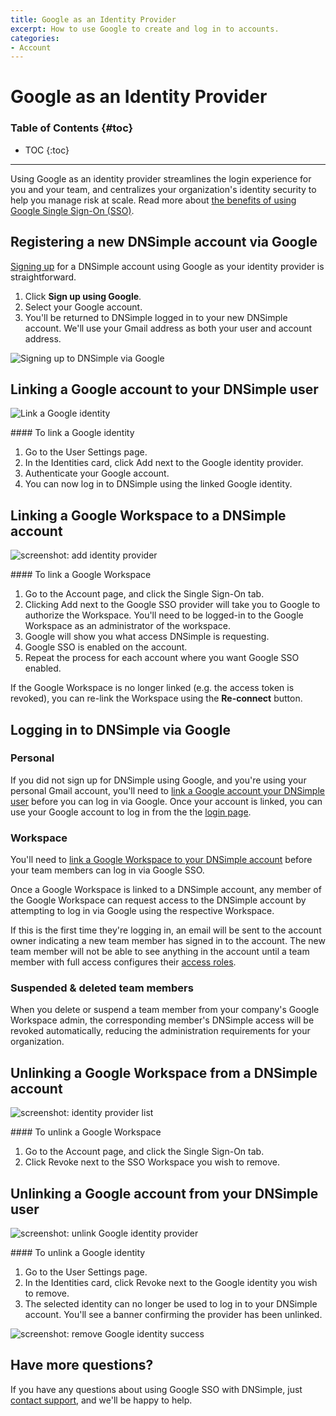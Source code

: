 ```yaml
---
title: Google as an Identity Provider
excerpt: How to use Google to create and log in to accounts.
categories:
- Account
---
```


# Google as an Identity Provider

### Table of Contents {#toc}

* TOC
{:toc}

---

Using Google as an identity provider streamlines the login experience for you and your team, and centralizes your organization's identity security to help you manage risk at scale. Read more about [the benefits of using Google Single Sign-On (SSO)](https://blog.dnsimple.com/2022/06/google-identity-provider/).

## Registering a new DNSimple account via Google

[Signing up](https://dnsimple.com/signup) for a DNSimple account using Google as your identity provider is straightforward.

1. Click **Sign up using Google**.
1. Select your Google account.
1. You'll be returned to DNSimple logged in to your new DNSimple account. We'll use your Gmail address as both your user and account address.

![Signing up to DNSimple via Google](/files/google-sso-social-signup.png)

## Linking a Google account to your DNSimple user

![Link a Google identity](/files/google-link-identity.png)

<div class="section-steps" markdown="1">
#### To link a Google identity

1. Go to the <label>User Settings</label> page.
1. In the <label>Identities</label> card, click <label>Add</label> next to the Google identity provider.
1. Authenticate your Google account.
1. You can now log in to DNSimple using the linked Google identity.
</div>

## Linking a Google Workspace to a DNSimple account

![screenshot: add identity provider](/files/add-identity-provider.png)

<div class="section-steps" markdown="1">
#### To link a Google Workspace

1. Go to the <label>Account</label> page, and click the <label>Single Sign-On</label> tab.
1. Clicking <label>Add</label> next to the Google SSO provider will take you to Google to authorize the Workspace. You'll need to be logged-in to the Google Workspace as an administrator of the workspace.
1. Google will show you what access DNSimple is requesting.
1. Google SSO is enabled on the account.
1. Repeat the process for each account where you want Google SSO enabled.
</div>

If the Google Workspace is no longer linked (e.g. the access token is revoked), you can re-link the Workspace using the **Re-connect** button.

## Logging in to DNSimple via Google

### Personal

If you did not sign up for DNSimple using Google, and you're using your personal Gmail account, you'll need to [link a Google account your DNSimple user](#linking-a-google-account-your-dnsimple-user) before you can log in via Google. Once your account is linked, you can use your Google account to log in from the the [login page](https://dnsimple.com/login).

### Workspace

You'll need to [link a Google Workspace to your DNSimple account](#linking-a-google-workspace-to-a-dnsimple-account) before your team members can log in via Google SSO.

Once a Google Workspace is linked to a DNSimple account, any member of the Google Workspace can request access to the DNSimple account by attempting to log in via Google using the respective Workspace.

If this is the first time they're logging in, an email will be sent to the account owner indicating a new team member has signed in to the account. The new team member will not be able to see anything in the account until a team member with full access configures their [access roles](/articles/domain-access-control/).

### Suspended & deleted team members

When you delete or suspend a team member from your company's Google Workspace admin, the corresponding member's DNSimple access will be revoked automatically, reducing the administration requirements for your organization.

## Unlinking a Google Workspace from a DNSimple account

![screenshot: identity provider list](/files/identity-provider-list.png)

<div class="section-steps" markdown="1">
#### To unlink a Google Workspace

1. Go to the <label>Account</label> page, and click the <label>Single Sign-On</label> tab.
1. Click <label>Revoke</label> next to the SSO Workspace you wish to remove.
</div>

## Unlinking a Google account from your DNSimple user

![screenshot: unlink Google identity provider](/files/unlink-google-identity-provider.png)

<div class="section-steps" markdown="1">
#### To unlink a Google identity

1. Go to the <label>User Settings</label> page.
1. In the <label>Identities</label> card, click <label>Revoke</label> next to the Google identity you wish to remove.
1. The selected identity can no longer be used to log in to your DNSimple account. You'll see a banner confirming the provider has been unlinked.

![screenshot: remove Google identity success](/files/remove-google-identity-success.png)

</div>

## Have more questions?

If you have any questions about using Google SSO with DNSimple, just [contact support](https://dnsimple.com/feedback), and we'll be happy to help.
